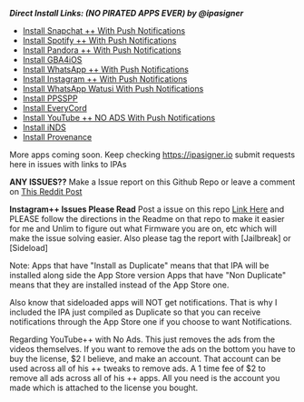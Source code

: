 ***Direct Install Links: (NO PIRATED APPS EVER) by @ipasigner***

 - [Install Snapchat ++ With Push Notifications](https://ipasigner.io/install/com.toyopagroup.picaboo)
 - [Install Spotify ++ With Push Notifications](https://ipasigner.io/install/com.spotify.client)
 - [Install Pandora ++ With Push Notifications](https://ipasigner.io/install/com.pandora)
 - [Install GBA4iOS](https://ipasigner.io/install/com.rileytestut.enterprise.GBA4iOS)
 - [Install WhatsApp ++ With Push Notifications](https://ipasigner.io/install/net.whatsapp.WhatsApp)
 - [Install Instagram ++ With Push Notifications](https://ipasigner.io/install/com.burbn.instagram)
 - [Install WhatsApp Watusi With Push Notifications](https://ipasigner.io/install/com.f0u4d.watusi)
 - [Install PPSSPP](https://ipasigner.io/install/org.ppsspp)
 - [Install EveryCord](https://ipasigner.io/install/net.everycord)
 - [Install YouTube ++ NO ADS With Push Notifications](https://ipasigner.io/install/com.google.ios.youtube)
 - [Install iNDS](https://ipasigner.io/install/cobb.nds)
 - [Install Provenance](https://ipasigner.io/install/provenance)
 
 More apps coming soon. Keep checking https://ipasigner.io submit requests here in issues with links to IPAs

**ANY ISSUES??**
       Make a Issue report on this Github Repo or leave a comment on [This Reddit Post](https://goo.gl/GdFV7Q)

**Instagram++ Issues Please Read**
  Post a issue on this repo [Link Here](https://github.com/eni9889/IG-PP-Issues) and PLEASE follow the directions in the Readme on that repo to make it easier for me and Unlim to figure out what Firmware you are on, etc which will make the issue solving easier. Also please tag the report with [Jailbreak] or [Sideload]


Note:
Apps that have "Install as Duplicate" means that that IPA will be installed along side the App Store version
Apps that have "Non Duplicate" means that they are installed instead of the App Store one.

Also know that sideloaded apps will NOT get notifications. That is why I included the IPA just compiled as Duplicate so that you can receive notifications through the App Store one if you choose to want Notifications.



Regarding YouTube++ with No Ads. This just removes the ads from the videos themselves. If you want to remove the ads on the bottom you have to buy the license, $2 I believe, and make an account. That account can be used across all of his ++ tweaks to remove ads. A 1 time fee of $2 to remove all ads across all of his ++ apps. All you need is the account you made which is attached to the license you bought.
